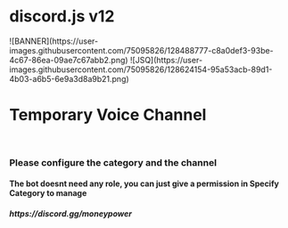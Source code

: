 <h1>discord.js v12</h1>
![BANNER](https://user-images.githubusercontent.com/75095826/128488777-c8a0def3-93be-4c67-86ea-09ae7c67abb2.png)
![JSQ](https://user-images.githubusercontent.com/75095826/128624154-95a53acb-89d1-4b03-a6b5-6e9a3d8a9b21.png)

<h1>Temporary Voice Channel</h1><br>
<h3>Please configure the category and the channel</h3>

<h4>The bot doesnt need any role, you can just give a permission in Specify Category to manage</h4>
<h5>https://discord.gg/moneypower</h5>
